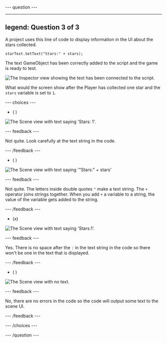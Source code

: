 
--- question ---

---
legend: Question 3 of 3
---

A project uses this line of code to display information in the UI about the stars collected. 

```
starText.SetText("Stars:" + stars);
```

The text GameObject has been correctly added to the script and the game is ready to test. 

![The Inspector view showing the text has been connected to the script.](images/star-text-added.png)

What would the screen show after the Player has collected one star and the `stars` variable is set to `1`.

--- choices ---

- ( ) 

![The Scene view with text saying 'Stars: 1'.](images/stars-1.png)

  --- feedback ---

  Not quite. Look carefully at the text string in the code. 
 
  --- /feedback ---

- ( ) 

![The Scene view with text saying '"Stars:" + stars'](images/stars-full.png)

  --- feedback ---

  Not quite. The letters inside double quotes `"` make a text string. The `+` operator joins strings together. When you add `+` a variable to a string, the value of the variable gets added to the string. 
  
  --- /feedback ---

- (x) 

![The Scene view with text saying 'Stars:1'.](images/no-space.png)

  --- feedback ---

  Yes. There is no space after the `:` in the text string in the code so there won't be one in the text that is displayed.

  --- /feedback ---

- ( ) 

![The Scene view with no text.](images/no-text.png)

  --- feedback ---

  No, there are no errors in the code so the code will output some text to the scene UI. 

  --- /feedback ---

--- /choices ---

--- /question ---
